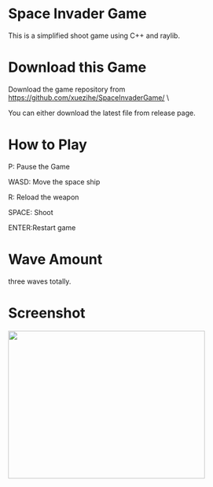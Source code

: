 # Space Invader Game
This is a simplified shoot game using C++ and raylib.

# Download this Game
Download the game  repository from 
https://github.com/xuezihe/SpaceInvaderGame/ \

You can either download the latest file from release page.


# How to Play
P: Pause the Game

WASD: Move the space ship

R: Reload the weapon

SPACE: Shoot

ENTER:Restart game


# Wave Amount
three waves totally.

# Screenshot
<img src="https://github.com/xuezihe/SpaceInvaderGame/blob/master/resources/game.gif" width="400" height="300" />
